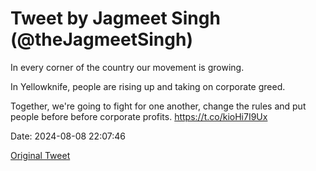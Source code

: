 # Tweet by Jagmeet Singh (@theJagmeetSingh)

In every corner of the country our movement is growing.

In Yellowknife, people are rising up and taking on corporate greed.

Together, we're going to fight for one another, change the rules and put people before before corporate profits. https://t.co/kioHi7I9Ux

Date: 2024-08-08 22:07:46

[Original Tweet](https://x.com/theJagmeetSingh/status/1821669658170171512)
